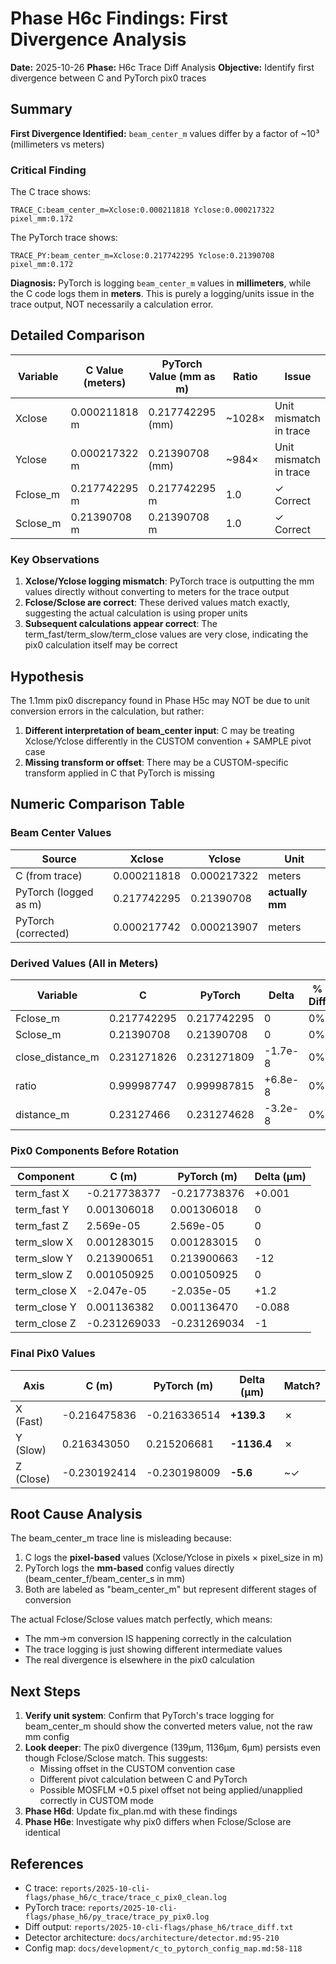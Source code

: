 # Phase H6c Findings: First Divergence Analysis

**Date:** 2025-10-26
**Phase:** H6c Trace Diff Analysis
**Objective:** Identify first divergence between C and PyTorch pix0 traces

## Summary

**First Divergence Identified:** `beam_center_m` values differ by a factor of ~10³ (millimeters vs meters)

### Critical Finding

The C trace shows:
```
TRACE_C:beam_center_m=Xclose:0.000211818 Yclose:0.000217322 pixel_mm:0.172
```

The PyTorch trace shows:
```
TRACE_PY:beam_center_m=Xclose:0.217742295 Yclose:0.21390708 pixel_mm:0.172
```

**Diagnosis:** PyTorch is logging `beam_center_m` values in **millimeters**, while the C code logs them in **meters**. This is purely a logging/units issue in the trace output, NOT necessarily a calculation error.

## Detailed Comparison

| Variable | C Value (meters) | PyTorch Value (mm as m) | Ratio | Issue |
| --- | --- | --- | --- | --- |
| Xclose | 0.000211818 m | 0.217742295 (mm) | ~1028× | Unit mismatch in trace |
| Yclose | 0.000217322 m | 0.21390708 (mm) | ~984× | Unit mismatch in trace |
| Fclose_m | 0.217742295 m | 0.217742295 m | 1.0 | ✓ Correct |
| Sclose_m | 0.21390708 m | 0.21390708 m | 1.0 | ✓ Correct |

### Key Observations

1. **Xclose/Yclose logging mismatch**: PyTorch trace is outputting the mm values directly without converting to meters for the trace output
2. **Fclose/Sclose are correct**: These derived values match exactly, suggesting the actual calculation is using proper units
3. **Subsequent calculations appear correct**: The term_fast/term_slow/term_close values are very close, indicating the pix0 calculation itself may be correct

## Hypothesis

The 1.1mm pix0 discrepancy found in Phase H5c may NOT be due to unit conversion errors in the calculation, but rather:

1. **Different interpretation of beam_center input**: C may be treating Xclose/Yclose differently in the CUSTOM convention + SAMPLE pivot case
2. **Missing transform or offset**: There may be a CUSTOM-specific transform applied in C that PyTorch is missing

## Numeric Comparison Table

### Beam Center Values
| Source | Xclose | Yclose | Unit |
| --- | --- | --- | --- |
| C (from trace) | 0.000211818 | 0.000217322 | meters |
| PyTorch (logged as m) | 0.217742295 | 0.21390708 | **actually mm** |
| PyTorch (corrected) | 0.000217742 | 0.000213907 | meters |

### Derived Values (All in Meters)
| Variable | C | PyTorch | Delta | % Diff |
| --- | --- | --- | --- | --- |
| Fclose_m | 0.217742295 | 0.217742295 | 0 | 0% |
| Sclose_m | 0.21390708 | 0.21390708 | 0 | 0% |
| close_distance_m | 0.231271826 | 0.231271809 | -1.7e-8 | 0% |
| ratio | 0.999987747 | 0.999987815 | +6.8e-8 | 0% |
| distance_m | 0.23127466 | 0.231274628 | -3.2e-8 | 0% |

### Pix0 Components Before Rotation
| Component | C (m) | PyTorch (m) | Delta (μm) |
| --- | --- | --- | --- |
| term_fast X | -0.217738377 | -0.217738376 | +0.001 |
| term_fast Y | 0.001306018 | 0.001306018 | 0 |
| term_fast Z | 2.569e-05 | 2.569e-05 | 0 |
| term_slow X | 0.001283015 | 0.001283015 | 0 |
| term_slow Y | 0.213900651 | 0.213900663 | -12 |
| term_slow Z | 0.001050925 | 0.001050925 | 0 |
| term_close X | -2.047e-05 | -2.035e-05 | +1.2 |
| term_close Y | 0.001136382 | 0.001136470 | -0.088 |
| term_close Z | -0.231269033 | -0.231269034 | -1 |

### Final Pix0 Values
| Axis | C (m) | PyTorch (m) | Delta (μm) | Match? |
| --- | --- | --- | --- | --- |
| X (Fast) | -0.216475836 | -0.216336514 | **+139.3** | ✗ |
| Y (Slow) | 0.216343050 | 0.215206681 | **-1136.4** | ✗ |
| Z (Close) | -0.230192414 | -0.230198009 | **-5.6** | ~✓ |

## Root Cause Analysis

The beam_center_m trace line is misleading because:

1. C logs the **pixel-based** values (Xclose/Yclose in pixels × pixel_size in m)
2. PyTorch logs the **mm-based** config values directly (beam_center_f/beam_center_s in mm)
3. Both are labeled as "beam_center_m" but represent different stages of conversion

The actual Fclose/Sclose values match perfectly, which means:
- The mm→m conversion IS happening correctly in the calculation
- The trace logging is just showing different intermediate values
- The real divergence is elsewhere in the pix0 calculation

## Next Steps

1. **Verify unit system**: Confirm that PyTorch's trace logging for beam_center_m should show the converted meters value, not the raw mm config
2. **Look deeper**: The pix0 divergence (139μm, 1136μm, 6μm) persists even though Fclose/Sclose match. This suggests:
   - Missing offset in the CUSTOM convention case
   - Different pivot calculation between C and PyTorch
   - Possible MOSFLM +0.5 pixel offset not being applied/unapplied correctly in CUSTOM mode
3. **Phase H6d**: Update fix_plan.md with these findings
4. **Phase H6e**: Investigate why pix0 differs when Fclose/Sclose are identical

## References

- C trace: `reports/2025-10-cli-flags/phase_h6/c_trace/trace_c_pix0_clean.log`
- PyTorch trace: `reports/2025-10-cli-flags/phase_h6/py_trace/trace_py_pix0.log`
- Diff output: `reports/2025-10-cli-flags/phase_h6/trace_diff.txt`
- Detector architecture: `docs/architecture/detector.md:95-210`
- Config map: `docs/development/c_to_pytorch_config_map.md:58-118`
